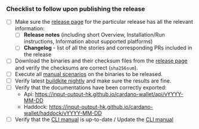 ### Checklist to follow upon publishing the release

 - [ ] Make sure the [release page](https://github.com/input-output-hk/cardano-wallet/releases) for the particular release has all the relevant information: 
   - [ ] **Release notes** (including short Overview, Installation/Run instructions, Information about supported platforms) 
   - [ ] **Changelog** - list of all the stories and corresponding PRs included in the release
 - [ ] Download the binaries and their checksum files from the [release page](https://github.com/input-output-hk/cardano-wallet/releases) and verify the checksums are correct (`sha256sum`). 
 - [ ] Execute all [manual scenarios](https://github.com/input-output-hk/cardano-wallet/tree/master/lib/core/test/manual/) on the binaries to be released.
 - [ ] Verify latest [buildkite nightly](https://buildkite.com/input-output-hk/cardano-wallet-nightly) and make sure the results are fine.
 - [ ] Verify that the documentations have been correctly exported:
    - Api: https://input-output-hk.github.io/cardano-wallet/api/vYYYY-MM-DD 
    - Haddock: https://input-output-hk.github.io/cardano-wallet/haddock/vYYYY-MM-DD 
 - [ ] Verify that the [CLI manual](https://github.com/input-output-hk/cardano-wallet/wiki/Wallet-command-line-interface) is up-to-date / Update the [CLI manual](https://github.com/input-output-hk/cardano-wallet/wiki/Wallet-command-line-interface) 